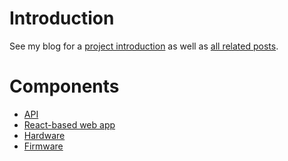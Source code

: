 # Introduction 
See my blog for a [project introduction](https://www.grumpycorp.com/posts/warm-and-fuzzy/intro/) 
as well as [all related posts](https://www.grumpycorp.com/tags/posts/warm-and-fuzzy).

# Components
- [API](api/README.md)
- [React-based web app](webapp/README.md)
- [Hardware](hardware/README.md)
- [Firmware](firmware/README.md)